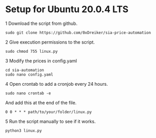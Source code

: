 # Setup for Ubuntu 20.0.4 LTS

1 Download the script from github.
```
sudo git clone https://github.com/0xDreiker/sia-price-automation
```

2 Give execution permissions to the script.
```
sudo chmod 755 linux.py
```

3 Modify the prices in config.yaml
```
cd sia-automation  
sudo nano config.yaml
```

4 Open crontab to add a cronjob every 24 hours.

```
sudo nano crontab -e
```
And add this at the end of the file.
```
0 0 * * * path/to/your/folder/linux.py
```

5 Run the script manually to see if it works.
```
python3 linux.py
```